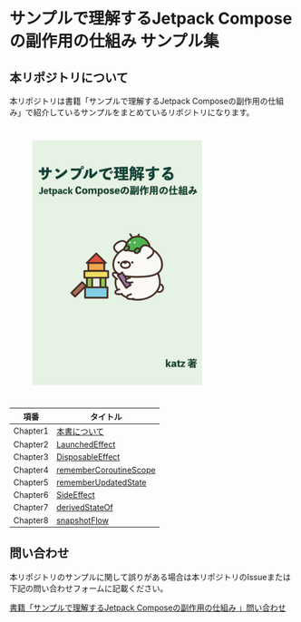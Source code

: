 # サンプルで理解するJetpack Composeの副作用の仕組み サンプル集

## 本リポジトリについて

本リポジトリは書籍「サンプルで理解するJetpack Composeの副作用の仕組み」で紹介しているサンプルをまとめているリポジトリになります。

<img src="./cover.png" width="300" style="display: block; margin: 40px">

| 項番 | タイトル |
| ------- | ------- |
| Chapter1 | [本書について](https://zenn.dev/kaleidot725/books/jetpack-compose-sideeffect-samples/viewer/0-introduction) |
| Chapter2 | [LaunchedEffect](https://zenn.dev/kaleidot725/books/jetpack-compose-sideeffect-samples/viewer/1-jc-side-effects) |
| Chapter3 | [DisposableEffect](https://zenn.dev/kaleidot725/books/jetpack-compose-sideeffect-samples/viewer/2-jc-dispoasble-effect) |
| Chapter4 | [rememberCoroutineScope](https://zenn.dev/kaleidot725/books/jetpack-compose-sideeffect-samples/viewer/3-jc-remember-coroutine-scope) |
| Chapter5 | [rememberUpdatedState](https://zenn.dev/kaleidot725/books/jetpack-compose-sideeffect-samples/viewer/4-jc-remember-updated-state) |
| Chapter6 | [SideEffect](https://zenn.dev/kaleidot725/books/jetpack-compose-sideeffect-samples/viewer/5-jc-side-effect) |
| Chapter7 | [derivedStateOf](https://zenn.dev/kaleidot725/books/jetpack-compose-sideeffect-samples/viewer/6-jc-derive-state-of) |
| Chapter8 | [snapshotFlow](https://zenn.dev/kaleidot725/books/jetpack-compose-sideeffect-samples/viewer/7-jc-snapshot-flow) |

## 問い合わせ

本リポジトリのサンプルに関して誤りがある場合は本リポジトリのIssueまたは下記の問い合わせフォームに記載ください。

[書籍「サンプルで理解するJetpack Composeの副作用の仕組み 」問い合わせ](https://zenn.dev/kaleidot725/scraps/e79b6a72fb24d5)

